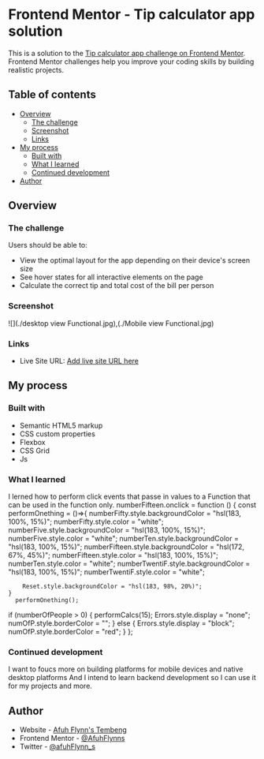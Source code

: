 # Frontend Mentor - Tip calculator app solution

This is a solution to the [Tip calculator app challenge on Frontend Mentor](https://www.frontendmentor.io/challenges/tip-calculator-app-ugJNGbJUX). Frontend Mentor challenges help you improve your coding skills by building realistic projects.

## Table of contents

- [Overview](#overview)
  - [The challenge](#the-challenge)
  - [Screenshot](#screenshot)
  - [Links](#links)
- [My process](#my-process)
  - [Built with](#built-with)
  - [What I learned](#what-i-learned)
  - [Continued development](#continued-development)
- [Author](#author)

## Overview

### The challenge

Users should be able to:

- View the optimal layout for the app depending on their device's screen size
- See hover states for all interactive elements on the page
- Calculate the correct tip and total cost of the bill per person

### Screenshot

![](./desktop view Functional.jpg),(./Mobile view Functional.jpg)


### Links
- Live Site URL: [Add live site URL here](https://tip-calculator-bizp.vercel.app/)

## My process

### Built with

- Semantic HTML5 markup
- CSS custom properties
- Flexbox
- CSS Grid
- Js
### What I learned
 I lerned how to perform click events that passe in values to a Function that can be used in the function only.
 numberFifteen.onclick = function () {
    const performOnething = ()=>{
        numberFifty.style.backgroundColor = "hsl(183, 100%, 15%)";
        numberFifty.style.color = "white";
        numberFive.style.backgroundColor = "hsl(183, 100%, 15%)";
        numberFive.style.color = "white";
        numberTen.style.backgroundColor = "hsl(183, 100%, 15%)";
        numberFifteen.style.backgroundColor = "hsl(172, 67%, 45%)";
        numberFifteen.style.color = "hsl(183, 100%, 15%)";
        numberTen.style.color = "white";
        numberTwentiF.style.backgroundColor = "hsl(183, 100%, 15%)";
        numberTwentiF.style.color = "white";

        Reset.style.backgroundColor = "hsl(183, 98%, 20%)";
    }
      performOnething();
  if (numberOfPeople > 0) {
    performCalcs(15);
    Errors.style.display = "none";
    numOfP.style.borderColor = "";
  } else {
    Errors.style.display = "block";
    numOfP.style.borderColor = "red";
  }
};


### Continued development
I want to foucs more on building platforms for mobile devices and native desktop platforms And I intend to learn backend development so I can use it for my projects and more.


## Author

- Website - [Afuh Flynn's Tembeng](https://tip-calculator-bizp.vercel.app/)
- Frontend Mentor - [@AfuhFlynns](https://www.frontendmentor.io/profile/AfuhFlynns)
- Twitter - [@afuhFlynn_s](https://www.twitter.com/afuhFlynns_s)
